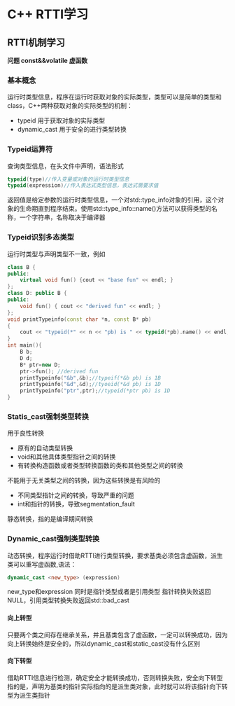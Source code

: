 # C++ RTTI学习

## RTTI机制学习

**问题 const&&volatile 虚函数**

### 基本概念

运行时类型信息，程序在运行时获取对象的实际类型，类型可以是简单的类型和class，C++两种获取对象的实际类型的机制：

* typeid 用于获取对象的实际类型
* dynamic_cast 用于安全的进行类型转换

### Typeid运算符

查询类型信息，在头文件<typeinfo>中声明，语法形式

```C++
typeid(type)//传入变量或对象的运行时类型信息
typeid(expression)//传入表达式类型信息，表达式需要求值
```

返回值是给定参数的运行时类型信息，一个对std::type_info对象的引用，这个对象的生命期直到程序结束。使用std::type_info::name()方法可以获得类型的名称，一个字符串，名称取决于编译器

### Typeid识别多态类型

运行时类型与声明类型不一致，例如

```C++
class B {
public:
    virtual void fun() {cout << "base fun" << endl; }  
};
class D: public B {
public:
    void fun() { cout << "derived fun" << endl; }
};
void printTypeinfo(const char *n, const B* pb)
{
    cout << "typeid(*" << n << "pb) is " << typeid(*pb).name() << endl;
}
int main(){
    B b;
    D d;
    B* ptr=new D;
    ptr->fun(); //derived fun
    printTypeinfo("&b",&b);//typeif(*&b pb) is 1B
    printTypeinfo("&d",&d);//tyoeid(*&d pb) is 1D
    printTypeinfo("ptr",ptr);//typeid(*ptr pb) is 1D
}
```



### Statis_cast强制类型转换

用于良性转换

* 原有的自动类型转换
* void和其他具体类型指针之间的转换
* 有转换构造函数或者类型转换函数的类和其他类型之间的转换

不能用于无关类型之间的转换，因为这些转换是有风险的

* 不同类型指针之间的转换，导致严重的问题
* int和指针的转换，导致segmentation_fault

静态转换，指的是编译期间转换

### Dynamic_cast强制类型转换

动态转换，程序运行时借助RTTI进行类型转换，要求基类必须包含虚函数，派生类可以重写虚函数,语法：

```C++
dynamic_cast <new_type> (expression)
```

new_type和expression 同时是指针类型或者是引用类型 指针转换失败返回NULL，引用类型转换失败返回std::bad_cast

#### 向上转型

只要两个类之间存在继承关系，并且基类包含了虚函数，一定可以转换成功，因为向上转换始终是安全的，所以dynamic_cast和static_cast没有什么区别

#### 向下转型

借助RTTI信息进行检测，确定安全才能转换成功，否则转换失败，安全向下转型指的是，声明为基类的指针实际指向的是派生类对象，此时就可以将该指针向下转型为派生类指针